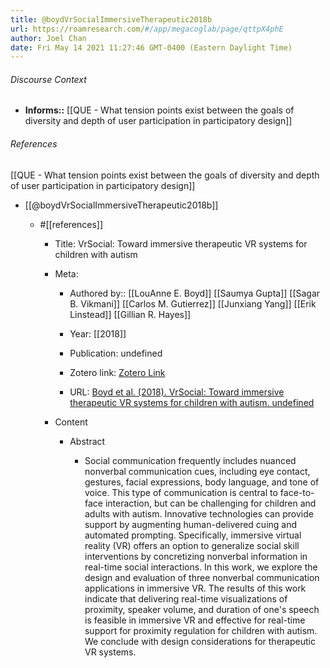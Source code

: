 ```yaml
---
title: @boydVrSocialImmersiveTherapeutic2018b
url: https://roamresearch.com/#/app/megacoglab/page/qttpX4phE
author: Joel Chan
date: Fri May 14 2021 11:27:46 GMT-0400 (Eastern Daylight Time)
---
```




###### Discourse Context

- **Informs::** [[QUE - What tension points exist between the goals of diversity and depth of user participation in participatory design]]

###### References

[[QUE - What tension points exist between the goals of diversity and depth of user participation in participatory design]]

- [[@boydVrSocialImmersiveTherapeutic2018b]]

    - #[[references]]

        - Title: VrSocial: Toward immersive therapeutic VR systems for children with autism

        - Meta:

            - Authored by:: [[LouAnne E. Boyd]] [[Saumya Gupta]] [[Sagar B. Vikmani]] [[Carlos M. Gutierrez]] [[Junxiang Yang]] [[Erik Linstead]] [[Gillian R. Hayes]]

            - Year: [[2018]]

            - Publication: undefined

            - Zotero link: [Zotero Link](zotero://select/items/7_BXUCVC7G)

            - URL: [Boyd et al. (2018). VrSocial: Toward immersive therapeutic VR systems for children with autism. undefined](https://doi.org/10.1145/3173574.3173778)

        - Content

            - Abstract

                - Social communication frequently includes nuanced nonverbal communication cues, including eye contact, gestures, facial expressions, body language, and tone of voice. This type of communication is central to face-to-face interaction, but can be challenging for children and adults with autism. Innovative technologies can provide support by augmenting human-delivered cuing and automated prompting. Specifically, immersive virtual reality (VR) offers an option to generalize social skill interventions by concretizing nonverbal information in real-time social interactions. In this work, we explore the design and evaluation of three nonverbal communication applications in immersive VR. The results of this work indicate that delivering real-time visualizations of proximity, speaker volume, and duration of one's speech is feasible in immersive VR and effective for real-time support for proximity regulation for children with autism. We conclude with design considerations for therapeutic VR systems.
